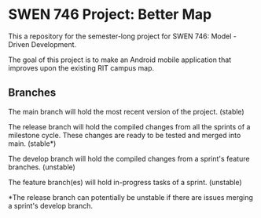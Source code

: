 # SWEN 746 Project: Better Map
This a repository for the semester-long project for SWEN 746: Model -Driven Development. 

The goal of this project is to make an Android mobile application that improves upon the existing RIT campus map.

## Branches
The main branch will hold the most recent version of the project. (stable)

The release branch will hold the compiled changes from all the sprints of a milestone cycle. These changes are ready to be tested and merged into main. (stable*)

The develop branch will hold the compiled changes from a sprint's feature branches. (unstable)

The feature branch(es) will hold in-progress tasks of a sprint. (unstable)

*The release branch can potentially be unstable if there are issues merging a sprint's develop branch.
